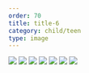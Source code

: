 ```yaml
---
order: 70
title: title-6
category: child/teen
type: image
---
```


![](../../static/images/teen-sleep-1.webp)
![](../../static/images/teen-sleep-2.webp)
![](../../static/images/teen-sleep-3.webp)
![](../../static/images/teen-sleep-4.webp)
![](../../static/images/teen-sleep-5.webp)
![](../../static/images/teen-sleep-6.webp)
![](../../static/images/teen-sleep-7.webp)